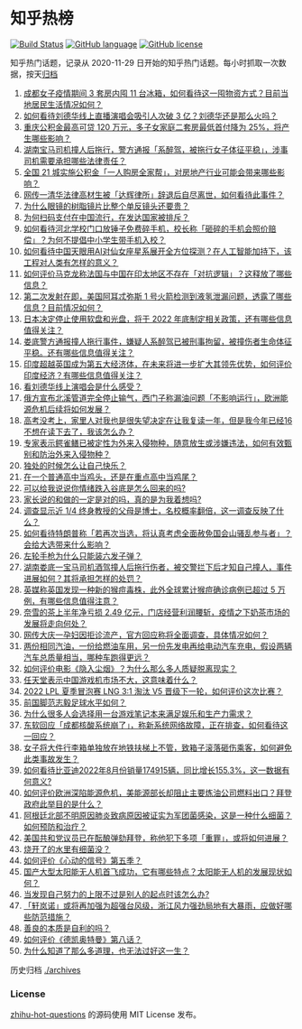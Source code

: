 # 知乎热榜
[![Build Status](https://github.com/ToWeLong/zhihu-hot-questions/workflows/CI/badge.svg)](https://github.com/ToWeLong/zhihu-hot-questions/actions)
[![GitHub language](https://img.shields.io/badge/language-golang-orange.svg)](https://golang.org/)
[![GitHub license](https://img.shields.io/github/license/ToWeLong/zhihu-hot-questions)](https://github.com/ToWeLong/zhihu-hot-questions/blob/main/LICENSE)

知乎热门话题，记录从 2020-11-29 日开始的知乎热门话题。每小时抓取一次数据，按天[归档](./archives)

<!-- BEGIN -->

1. [成都女子疫情期间 3 套房内囤 11 台冰箱，如何看待这一囤物资方式？目前当地居民生活情况如何？](https://www.zhihu.com/question/551623360)
1. [如何看待刘德华线上直播演唱会吸引人次破 3 亿？刘德华还是那么火吗？](https://www.zhihu.com/question/551670394)
1. [重庆公积金最高可贷 120 万元，多子女家庭二套房最低首付降为 25%，将产生哪些影响？](https://www.zhihu.com/question/551647402)
1. [湖南宝马司机撞人后拖行，警方通报「系醉驾，被拖行女子体征平稳」，涉事司机需要承担哪些法律责任？](https://www.zhihu.com/question/551699781)
1. [全国 21 城实施公积金「一人购房全家帮」，对房地产行业可能会带来哪些影响？](https://www.zhihu.com/question/551456928)
1. [网传一清华法律高材生被「达辉律所」辞退后自尽离世，如何看待此事件？](https://www.zhihu.com/question/551642455)
1. [为什么眼镜的树脂镜片比整个单反镜头还要贵？](https://www.zhihu.com/question/437031993)
1. [为何扫码支付在中国流行，在发达国家被排斥？](https://www.zhihu.com/question/327868232)
1. [如何看待河北学校门口放锤子免费碎手机，校长称「砸碎的手机会照价赔偿」？为何不提倡中小学生带手机入校？](https://www.zhihu.com/question/551583484)
1. [如何看待中国天眼用AI对仙女座星系展开全方位探测？在人工智能加持下，该工程对人类有怎样的意义？](https://www.zhihu.com/question/551596325)
1. [如何评价马克龙称法国与中国在印太地区不存在「对抗逻辑」？这释放了哪些信息？](https://www.zhihu.com/question/551637199)
1. [第二次发射在即，美国阿耳忒弥斯 1 号火箭检测到液氢泄漏问题，透露了哪些信息？目前情况如何？](https://www.zhihu.com/question/551673990)
1. [日本决定停止使用软盘和光盘，将于 2022 年底制定相关政策，还有哪些信息值得关注？](https://www.zhihu.com/question/551583111)
1. [娄底警方通报撞人拖行事件，嫌疑人系醉驾已被刑事拘留，被撞伤者生命体征平稳。还有哪些信息值得关注？](https://www.zhihu.com/question/551708187)
1. [印度超越英国成为第五大经济体，在未来将进一步扩大其领先优势，如何评价印度经济？有哪些信息值得关注？](https://www.zhihu.com/question/551628137)
1. [看刘德华线上演唱会是什么感受？](https://www.zhihu.com/question/551651808)
1. [俄方宣布北溪管道完全停止输气，西门子称漏油问题「不影响运行」，欧洲能源危机后续将如何发展？](https://www.zhihu.com/question/551541130)
1. [高考没考上，家里人对我也是很失望决定在让我复读一年，但是我今年已经16不想在读下去了，我该怎么办？](https://www.zhihu.com/question/551170967)
1. [专家表示鳄雀鳝已被定性为外来入侵物种，随意放生或涉嫌违法，如何有效甄别和防治外来入侵物种？](https://www.zhihu.com/question/551625690)
1. [独处的时候怎么让自己快乐？](https://www.zhihu.com/question/551357168)
1. [在一个普通高中当鸡头，还是在重点高中当鸡尾？](https://www.zhihu.com/question/551467780)
1. [可以给我说说你情绪跌入谷底是怎么回来的吗?](https://www.zhihu.com/question/550776881)
1. [家长说的和做的一定是对的吗，真的是为我着想吗?](https://www.zhihu.com/question/551661350)
1. [调查显示近 1/4 终身教授的父母是博士，名校概率翻倍，这一调查反映了什么？](https://www.zhihu.com/question/551016756)
1. [如何看待特朗普称「若再次当选，将认真考虑全面赦免国会山骚乱参与者」？会给大选带来什么影响？](https://www.zhihu.com/question/551389262)
1. [左轮手枪为什么只能装六发子弹？](https://www.zhihu.com/question/546859975)
1. [湖南娄底一宝马司机酒驾撞人后拖行伤者，被交警拦下后才知自己撞人，事件进展如何？其将承担怎样的处罚？](https://www.zhihu.com/question/551636846)
1. [英媒称英国发现一种新的猴痘毒株，此外全球累计猴痘确诊病例已超过 5 万例，有哪些信息值得注意？](https://www.zhihu.com/question/551531512)
1. [奈雪的茶上半年净亏损 2.49 亿元，门店经营利润腰斩，疫情之下奶茶市场的发展将走向何处？](https://www.zhihu.com/question/551196425)
1. [网传大庆一孕妇因拒诊流产，官方回应称将全面调查，具体情况如何？](https://www.zhihu.com/question/551660210)
1. [两份相同汽油，一份给燃油车用，另一份先发电再给电动汽车充电，假设两辆汽车总质量相当，哪种车跑得更远？](https://www.zhihu.com/question/549701825)
1. [如何评价电影《隐入尘烟》？为什么那么多人质疑脱离现实？](https://www.zhihu.com/question/550773419)
1. [任天堂表示中国游戏机市场不大，这意味着什么？](https://www.zhihu.com/question/540790032)
1. [2022 LPL 夏季冒泡赛 LNG 3:1 淘汰 V5 晋级下一轮，如何评价这次比赛？](https://www.zhihu.com/question/551626156)
1. [前国脚范志毅足球水平如何？](https://www.zhihu.com/question/359892571)
1. [为什么很多人会选择用一台游戏笔记本来满足娱乐和生产力需求？](https://www.zhihu.com/question/546734896)
1. [东软回应「成都核酸系统崩了」，称新系统网络故障，正在排查，如何看待这一回应？](https://www.zhihu.com/question/551629967)
1. [女子将大件行李箱单独放在地铁扶梯上不管，致箱子滚落砸伤乘客，如何避免此类事故发生？](https://www.zhihu.com/question/551359829)
1. [如何看待比亚迪2022年8月份销量174915辆，同比增长155.3%，这一数据有何意义?](https://www.zhihu.com/question/551454315)
1. [如何评价欧洲深陷能源危机，美能源部长却阻止主要炼油公司燃料出口？拜登政府此举目的是什么？](https://www.zhihu.com/question/551546957)
1. [阿根廷北部不明原因肺炎致病原因被证实为军团菌感染，这是一种什么细菌？如何预防和治疗？](https://www.zhihu.com/question/551699939)
1. [美国共和党议员已在酝酿弹劾拜登，称他犯下多项「重罪」，或将如何进展？](https://www.zhihu.com/question/551364761)
1. [烧开了的水里有细菌没？](https://www.zhihu.com/question/546425493)
1. [如何评价《心动的信号》第五季？](https://www.zhihu.com/question/550837046)
1. [国产大型太阳能无人机首飞成功，它有哪些特点？太阳能无人机的发展现状如何？](https://www.zhihu.com/question/551701071)
1. [当发现自己努力的上限不过是别人的起点时该怎么办?](https://www.zhihu.com/question/544815358)
1. [「轩岚诺」或将再加强为超强台风级，浙江风力强劲局地有大暴雨，应做好哪些防范措施？](https://www.zhihu.com/question/551494354)
1. [善良的本质是自利的吗？](https://www.zhihu.com/question/549935073)
1. [如何评价《德凯奥特曼》第八话？](https://www.zhihu.com/question/551501169)
1. [为什么知道了那么多道理，也无法过好这一生？](https://www.zhihu.com/question/550424501)

<!-- END -->

历史归档 [./archives](./archives)


### License
[zhihu-hot-questions](https://github.com/towelong/zhihu-hot-questions) 的源码使用 MIT License 发布。